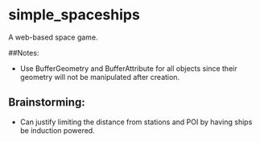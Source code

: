 # simple_spaceships
A web-based space game.

##Notes:
* Use BufferGeometry and BufferAttribute for all objects since their geometry will not be manipulated after creation.

## Brainstorming:
* Can justify limiting the distance from stations and POI by having ships be induction powered.

